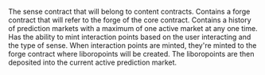 The sense contract that will belong to content contracts.
Contains a forge contract that will refer to the forge of the core contract.
Contains a history of prediction markets with a maximum of one active market at any one time.
Has the ability to mint interaction points based on the user interacting and the type of sense.
When interaction points are minted, they're minted to the forge contract where liboropoints will be created.
The liboropoints are then deposited into the current active prediction market.
